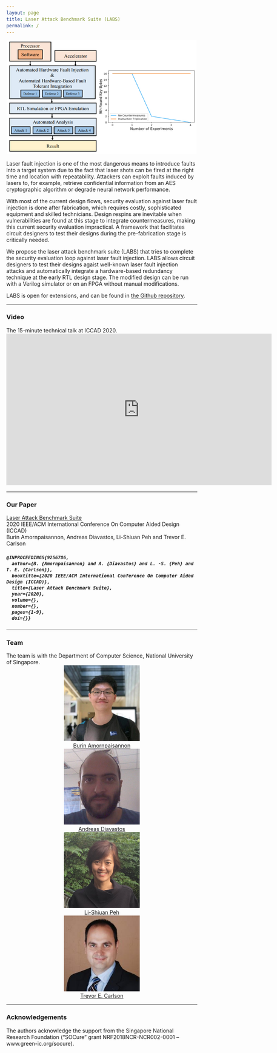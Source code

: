 ```yaml
---
layout: page
title: Laser Attack Benchmark Suite (LABS)
permalink: /
---
```


<center><img src="/images/overview.jpg" width="500" height="300"></center>

Laser fault injection is one of the most dangerous means to introduce faults into a target system due to the fact that laser shots can be fired at the right time and location with repeatability. Attackers can exploit faults induced by lasers to, for example, retrieve confidential information from an AES cryptographic algorithm or degrade neural network performance.

With most of the current design flows, security evaluation against laser fault injection is done after fabrication, which requires costly, sophisticated equipment and skilled technicians. Design respins are inevitable when vulnerabilities are found at this stage to integrate countermeasures, making this current security evaluation impractical. A framework that facilitates circuit designers to test their designs during the pre-fabrication stage is critically needed.

We propose the laser attack benchmark suite (LABS) that tries to complete the security evaluation loop against laser fault injection. LABS allows circuit designers to test their designs agaist well-known laser fault injection attacks and automatically integrate a hardware-based redundancy technique at the early RTL design stage. The modified design can be run with a Verilog simulator or on an FPGA without manual modifications. 

LABS is open for extensions, and can be found in <a href="https://github.com/nus-labs/labs">the Github repository</a>.

<hr>
<h3><b>Video</b></h3>
The 15-minute technical talk at ICCAD 2020. 
<center><iframe width="700" height="400" src="https://www.youtube.com/embed/pXdiQUBTQw8" frameborder="0" allow="accelerometer; autoplay; clipboard-write; encrypted-media; gyroscope; picture-in-picture" allowfullscreen></iframe></center>

<hr>
<h3><b>Our Paper</b></h3>
<a href="https://www.comp.nus.edu.sg/~tcarlson/pdfs/amornpaisannon2020labs.pdf">Laser Attack Benchmark Suite</a>
<br>
2020 IEEE/ACM International Conference On Computer Aided Design (ICCAD)
<br>
Burin Amornpaisannon, Andreas Diavastos, Li-Shiuan Peh and Trevor E. Carlson
<h5><pre><code>@INPROCEEDINGS{9256786,
  author={B. {Amornpaisannon} and A. {Diavastos} and L. -S. {Peh} and T. E. {Carlson}}, 
  booktitle={2020 IEEE/ACM International Conference On Computer Aided Design (ICCAD)}, 
  title={Laser Attack Benchmark Suite}, 
  year={2020}, 
  volume={},
  number={},
  pages={1-9}, 
  doi={}}</code></pre></h5>

<hr>
<h3>Team</h3>
The team is with the Department of Computer Science, National University of Singapore.

<div class="row">
  <div class="column">
    <center>
      <img src="/images/amornpaisannon2.jpg" width="200" height="200">
      <br>
      <a href="https://bamornpa.github.io/"> Burin Amornpaisannon </a>
    </center>
  </div>
  <div class="column">
    <center>
      <img src="/images/diavastos.jpg" width="200" height="200">
      <br>
      <a href="https://www.linkedin.com/in/diavastos/"> Andreas Diavastos </a>
    </center>
  </div>
</div>

<div class="row">
  <div class="column">
    <center>
      <img src="/images/peh2.jpg" width="200" height="200">
      <br>
      <a href="https://www.comp.nus.edu.sg/~peh/"> Li-Shiuan Peh </a>
    </center>
  </div>
  <div class="column">
    <center>
      <img src="/images/carlson.jpg" width="200" height="200">
      <br>
      <a href="https://www.comp.nus.edu.sg/~tcarlson/"> Trevor E. Carlson </a>
    </center>
  </div>
</div>

<hr>
<h3>Acknowledgements</h3>
The authors acknowledge the support from the Singapore National Research Foundation (“SOCure” grant NRF2018NCR-NCR002-0001 – www.green-ic.org/socure).
